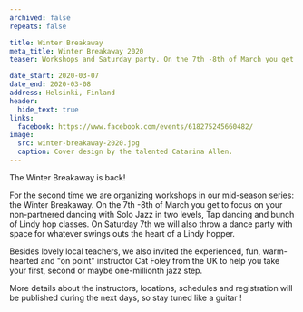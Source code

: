 ```yaml
---
archived: false
repeats: false

title: Winter Breakaway
meta_title: Winter Breakaway 2020
teaser: Workshops and Saturday party. On the 7th -8th of March you get to focus on your non-partnered dancing with Solo Jazz in two levels, Tap dancing and bunch of Lindy hop classes.

date_start: 2020-03-07
date_end: 2020-03-08
address: Helsinki, Finland
header:
  hide_text: true
links:
  facebook: https://www.facebook.com/events/618275245660482/
image:
  src: winter-breakaway-2020.jpg
  caption: Cover design by the talented Catarina Allen.
---
```


The Winter Breakaway is back!

For the second time we are organizing workshops in our mid-season series: the Winter Breakaway. On the 7th -8th of March you get to focus on your non-partnered dancing with Solo Jazz in two levels, Tap dancing and bunch of Lindy hop classes. On Saturday 7th we will also throw a dance party with space for whatever swings outs the heart of a Lindy hopper.

Besides lovely local teachers, we also invited the experienced, fun, warm-hearted and "on point" instructor Cat Foley from the UK to help you take your first, second or maybe one-millionth jazz step.

More details about the instructors, locations, schedules and registration will be published during the next days, so stay tuned like a guitar !
